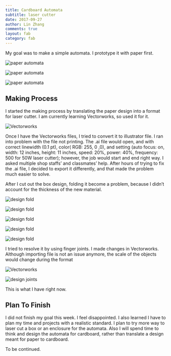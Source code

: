 ```yaml
---
title: Cardboard Automata
subtitle: laser cutter
date: 2017-09-27
author: Lin Zhang
comments: true
layout: fab
category: fab
---
```


My goal was to make a simple automata. I prototype it with paper first.

![paper automata](https://github.com/linzhangcs/linzhangcs.github.io/blob/master/img/fab/automata/mario.png?raw=true)

![paper automata](https://github.com/linzhangcs/linzhangcs.github.io/blob/master/img/fab/automata/IMG_3793.JPG?raw=true)

![paper automata](https://github.com/linzhangcs/linzhangcs.github.io/blob/master/img/fab/automata/IMG_3757.JPG?raw=true)

## Making Process

I started the making process by translating the paper design into a format for laser cutter. I am currently learning Vectorworks, so used it for it.

![Vectorworks](https://github.com/linzhangcs/linzhangcs.github.io/blob/master/img/fab/automata/vectorworks.png?raw=true)

Once I have the Vectorworks files, I tried to convert it to illustrator file. I ran into problem with the file not printing. The .ai file would open, and with correct linewidth (0.1 pt), color( RGB: 255, 0 ,0), and setting (auto focus: on, width: 12 inches, height: 11 inches, speed: 20%, power: 40%, frequency: 500 for 50W laser cutter); however, the job would start and end right way. I asked multiple shop staffs’ and classmates’ help. After hours of trying to fix the .ai file, I decided to export it differently, and that made the problem much easier to solve.

After I cut out the box design, folding it become a problem, because I didn’t account for the thickness of the new material.

![design fold](https://github.com/linzhangcs/linzhangcs.github.io/blob/master/img/fab/automata/IMG_3789.JPG?raw=true)

![design fold](https://github.com/linzhangcs/linzhangcs.github.io/blob/master/img/fab/automata/IMG_3811.JPG?raw=true)

![design fold](https://github.com/linzhangcs/linzhangcs.github.io/blob/master/img/fab/automata/IMG_3815.JPG?raw=true)

![design fold](https://github.com/linzhangcs/linzhangcs.github.io/blob/master/img/fab/automata/IMG_3816.JPG?raw=true)

![design fold](https://github.com/linzhangcs/linzhangcs.github.io/blob/master/img/fab/automata/IMG_3817.JPG?raw=true)

I tried to resolve it by using finger joints. I made changes in Vectorworks. Although importing file is not an issue anymore, the scale of the objects would change during the format

![Vectorworks](https://github.com/linzhangcs/linzhangcs.github.io/blob/master/img/fab/automata/vectorworks2.png?raw=true)

![design joints](https://github.com/linzhangcs/linzhangcs.github.io/blob/master/img/fab/automata/IMG_3765.JPG?raw=true)

This is what I have right now.

## Plan To Finish

I did not finish my goal this week. I feel disappointed. I also learned I have to plan my time and projects with a realistic standard. I plan to try more way to laser cut a box or an enclosure for the automata. Also I will spend time to think and design the automata for cardboard, rather than translate a design meant for paper to cardboard.

To be continued.

